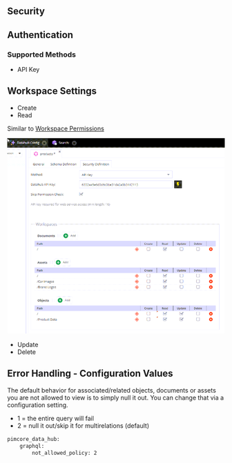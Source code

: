 ## Security

## Authentication

### Supported Methods

* API Key

## Workspace Settings

* Create
* Read

Similar to [Workspace Permissions](https://pimcore.com/docs/6.x/Development_Documentation/Administration_of_Pimcore/Users_and_Roles.html) 

![Settings](../img/graphql/security1.png)

* Update
* Delete

## Error Handling  - Configuration Values

The default behavior for associated/related objects, documents or assets you are not allowed to view is to simply null it out.
You can change that via a configuration setting.

* 1 = the entire query will fail
* 2 = null it out/skip it for multirelations (default)
 
```
pimcore_data_hub:
    graphql:
        not_allowed_policy: 2
```


